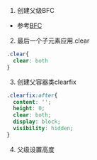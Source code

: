 1. 创建父级BFC
  - 参考[BFC](../2BFC.md)

2. 最后一个子元素应用.clear
  ```css
  .clear{
    clear: both
  }
  ```

3. 创建父容器类clearfix
  ```css
  .clearfix:after{
    content: '';
    height: 0;
    clear: both;
    display: block;
    visibility: hidden;
  }
  ```

4. 父级设置高度

